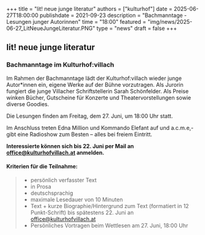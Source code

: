 +++ 
title = "lit! neue junge literatur" 
authors = ["kulturhof"]
date = 2025-06-27T18:00:00 
publishdate = 2021-09-23 
description = "Bachmanntage - Lesungen junger Autorinnen" 
time = "18:00" 
featured = "img/news/2025-06-27_LitNeueJungeLiteratur.PNG" 
type = "news"
draft = false
+++

## lit! neue junge literatur
### Bachmanntage im Kulturhof:villach


Im Rahmen der Bachmanntage lädt der Kulturhof:villach wieder junge Autor\*innen ein, eigene Werke auf der Bühne vorzutragen. Als Jurorin fungiert die junge Villacher Schriftstellerin Sarah Schönfelder. Als Preise winken Bücher, Gutscheine für Konzerte und Theatervorstellungen sowie diverse Goodies.

Die Lesungen finden am Freitag, dem 27. Juni, um 18:00 Uhr statt.

Im Anschluss treten Edna Million und Kommando Elefant auf und a.c.m.e,- gibt eine Radioshow zum Besten – alles bei freiem Eintritt.

**Interessierte können sich bis 22. Juni per Mail an office@kulturhofvillach.at anmelden.**


#### Kriterien für die Teilnahme:
> - persönlich verfasster Text
> - in Prosa
> - deutschsprachig
> - maximale Lesedauer von 10 Minuten
> - Text + kurze Biographie/Hintergrund zum Text (formatiert in 12 Punkt-Schrift) bis spätestens 22. Juni an office@kulturhofvillach.at 
> - Persönliches Vortragen beim Wettlesen am 27. Juni, 18:00 Uhr
